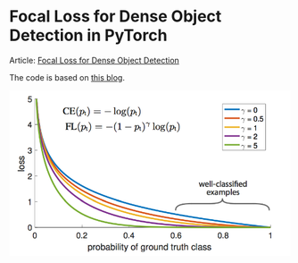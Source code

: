 # Focal Loss for Dense Object Detection in PyTorch

Article: [Focal Loss for Dense Object Detection](https://arxiv.org/pdf/1708.02002.pdf)

The code is based on [this blog](https://blog.csdn.net/Code_Mart/article/details/89736187?ops_request_misc=%257B%2522request%255Fid%2522%253A%2522159348500019724835848610%2522%252C%2522scm%2522%253A%252220140713.130102334.pc%255Fall.%2522%257D&request_id=159348500019724835848610&biz_id=0&utm_medium=distribute.pc_search_result.none-task-blog-2~all~first_rank_ecpm_v3~pc_rank_v3-4-89736187.first_rank_ecpm_v3_pc_rank_v3&utm_term=focalloss+%E5%AE%9E%E7%8E%B0).

![focal loss](images/focal_loss.png)


